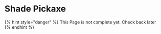 # Shade Pickaxe

{% hint style="danger" %}
This Page is not complete yet. Check back later
{% endhint %}

